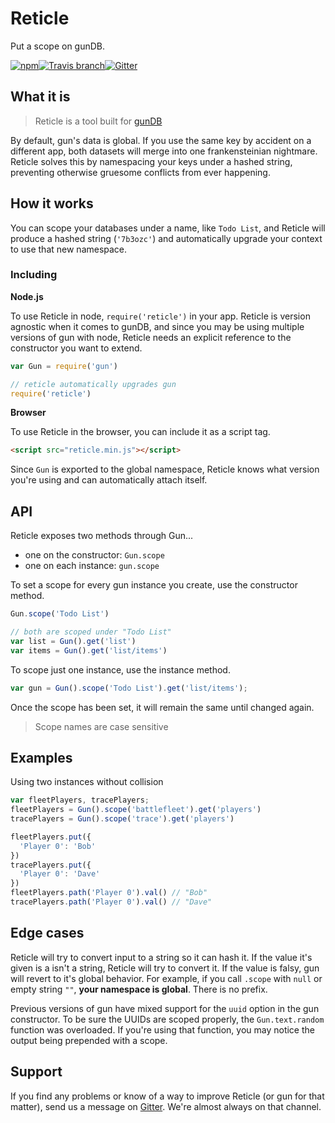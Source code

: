 # Reticle
Put a scope on gunDB.

[![npm](https://img.shields.io/npm/dt/reticle.svg?style=flat-square)](https://www.npmjs.com/package/reticle)[![Travis branch](https://img.shields.io/travis/PsychoLlama/Reticle/master.svg?style=flat-square)](https://travis-ci.org/PsychoLlama/Reticle)[![Gitter](https://img.shields.io/gitter/room/amark/gun.js.svg?style=flat-square)](http://gitter.im/amark/gun)

## What it is
> Reticle is a tool built for [gunDB](https://github.com/amark/gun)

By default, gun's data is global. If you use the same key by accident on a different app, both datasets will merge into one frankensteinian nightmare. Reticle solves this by namespacing your keys under a hashed string, preventing otherwise gruesome conflicts from ever happening.

## How it works
You can scope your databases under a name, like `Todo List`, and Reticle will produce a hashed string (`'7b3ozc'`) and automatically upgrade your context to use that new namespace.

### Including
**Node.js**

To use Reticle in node, `require('reticle')` in your app. Reticle is version agnostic when it comes to gunDB, and since you may be using multiple versions of gun with node, Reticle needs an explicit reference to the constructor you want to extend.
```javascript
var Gun = require('gun')

// reticle automatically upgrades gun
require('reticle')
```

**Browser**

To use Reticle in the browser, you can include it as a script tag.
```html
<script src="reticle.min.js"></script>
```
Since `Gun` is exported to the global namespace, Reticle knows what version you're using and can automatically attach itself.


## API


Reticle exposes two methods through Gun...

 - one on the constructor: `Gun.scope`
 - one on each instance: `gun.scope`

To set a scope for every gun instance you create, use the constructor method.
```javascript
Gun.scope('Todo List')

// both are scoped under "Todo List"
var list = Gun().get('list')
var items = Gun().get('list/items')
```

To scope just one instance, use the instance method.
```javascript
var gun = Gun().scope('Todo List').get('list/items');
```

Once the scope has been set, it will remain the same until changed again.

> Scope names are case sensitive

## Examples
Using two instances without collision
```javascript
var fleetPlayers, tracePlayers;
fleetPlayers = Gun().scope('battlefleet').get('players')
tracePlayers = Gun().scope('trace').get('players')

fleetPlayers.put({
  'Player 0': 'Bob'
})
tracePlayers.put({
  'Player 0': 'Dave'
})
fleetPlayers.path('Player 0').val() // "Bob"
tracePlayers.path('Player 0').val() // "Dave"
```

## Edge cases
Reticle will try to convert input to a string so it can hash it. If the value it's given is a isn't a string, Reticle will try to convert it. If the value is falsy, gun will revert to it's global behavior. For example, if you call `.scope` with `null` or empty string `""`, **your namespace is global**. There is no prefix.

Previous versions of gun have mixed support for the `uuid` option in the gun constructor. To be sure the UUIDs are scoped properly, the `Gun.text.random` function was overloaded. If you're using that function, you may notice the output being prepended with a scope.

## Support
If you find any problems or know of a way to improve Reticle (or gun for that matter), send us a message on [Gitter](http://gitter.im/amark/gun). We're almost always on that channel.
